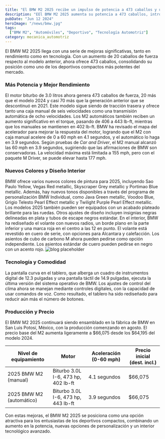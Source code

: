 ```yaml
---
title: "El BMW M2 2025 recibe un impulso de potencia a 473 caballos y un interior actualizado"
description: "EEl BMW M2 2025 aumenta su potencia a 473 caballos, introduce un sistema de infoentretenimiento mejorado y una cabina renovada con más enfoque en las pantallas"
pubDate: "Jun 12 2024"
heroImage: "/news/bmw.jpg"
tags:
  ["BMW M2", "Automóviles", "Deportivo", "Tecnología Automotriz"]
category: mecanica_automotriz
---
```


El BMW M2 2025 llega con una serie de mejoras significativas, tanto en rendimiento como en tecnología. Con un aumento de 20 caballos de fuerza respecto al modelo anterior, ahora ofrece 473 caballos, consolidando su posición como uno de los deportivos compactos más potentes del mercado.
### Más Potencia y Mejor Rendimiento
El motor biturbo de 3.0 litros ahora genera 473 caballos de fuerza, 20 más que el modelo 2024 y casi 70 más que la generación anterior que se descontinuó en 2021. Este modelo sigue siendo de tracción trasera y ofrece tanto una caja manual de seis velocidades como una transmisión automática de ocho velocidades. Los M2 automáticos también reciben un aumento significativo en el torque, pasando de 406 a 443 lb-ft, mientras que los manuales se mantienen en 402 lb-ft. BMW ha revisado el mapa del acelerador para mejorar la respuesta del motor, logrando que el M2 con caja manual acelere de 0 a 60 mph en 4.1 segundos, y el automático lo haga en 3.9 segundos. Según pruebas de *Car and Driver*, el M2 manual alcanzó las 60 mph en 3.9 segundos, sugiriendo que las afirmaciones de BMW son conservadoras. La velocidad máxima está limitada a 155 mph, pero con el paquete M Driver, se puede elevar hasta 177 mph.
### Nuevos Colores y Diseño Interior
BMW ofrece varios nuevos colores de pintura para 2025, incluyendo Sao Paulo Yellow, Vegas Red metallic, Skyscraper Grey metallic y Portimao Blue metallic. Además, hay nuevos tonos disponibles a través del programa de personalización BMW Individual, como Java Green metallic, Voodoo Blue, Grigio Telesto Pearl Effect metallic y Twilight Purple Pearl Effect metallic. Los modelos 2025 también pueden ser equipados con un acabado plateado brillante para las ruedas. Otros ajustes de diseño incluyen insignias negras delineadas en plata y tubos de escape negros estándar.
En el interior, BMW ha rediseñado el volante con nuevos radios, un borde plano en la parte inferior y una marca roja en el centro a las 12 en punto. El volante está revestido en cuero de serie, con opciones para Alcantara y calefacción. Los asientos de cubo de carbono M ahora pueden pedirse como opción independiente. Los asientos estándar de cuero pueden pedirse en negro con un acento rojo.
![blog placeholder](/news/interior-bmw.webp)
### Tecnología y Comodidad
La pantalla curva en el tablero, que alberga un cuadro de instrumentos digital de 12.3 pulgadas y una pantalla táctil de 14.9 pulgadas, ejecuta la última versión del sistema operativo de BMW. Los ajustes de control del clima ahora se manejan mediante controles digitales, con la capacidad de usar comandos de voz. Como resultado, el tablero ha sido rediseñado para reducir aún más el número de botones.
### Producción y Precio
El BMW M2 2025 continuará siendo ensamblado en la fábrica de BMW en San Luis Potosí, México, con la producción comenzando en agosto. El precio base del M2 aumenta ligeramente a $66,075 desde los $64,195 del modelo 2024.

| Nivel de equipamiento    | Motor                          | Aceleración (0-60 mph) | Precio inicial (dest. incl.) |
|--------------------------|--------------------------------|-----------------------|-----------------------------|
| 2025 BMW M2 (manual)     | Biturbo 3.0L I-6, 473 hp, 402 lb-ft | 4.1 segundos          | $66,075                     |
| 2025 BMW M2 (automático) | Biturbo 3.0L I-6, 473 hp, 443 lb-ft | 3.9 segundos          | $66,075                     |

Con estas mejoras, el BMW M2 2025 se posiciona como una opción atractiva para los entusiastas de los deportivos compactos, combinando un aumento en la potencia, nuevas opciones de personalización y un interior tecnológico avanzado.